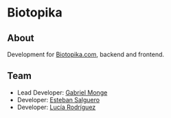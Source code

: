 # Biotopika

## About

Development for [Biotopika.com](https://biotopika.com/), backend and frontend.

## Team

- Lead Developer: [Gabriel Monge](https://github.com/Gabrielmong)
- Developer: [Esteban Salguero](https://github.com/estebansalguero)
- Developer: [Lucía Rodríguez](https://github.com/Lulurodrig)
